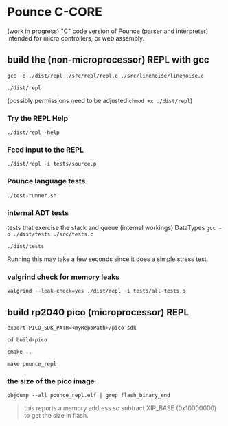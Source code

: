 # Pounce C-CORE
(work in progress) "C" code version of Pounce (parser and interpreter) intended for micro controllers, or web assembly.

## build the (non-microprocessor) REPL with gcc
`gcc -o ./dist/repl ./src/repl/repl.c ./src/linenoise/linenoise.c`

`./dist/repl`

(possibly permissions need to be adjusted `chmod +x ./dist/repl`)

### Try the REPL Help
`./dist/repl -help`

### Feed input to the REPL
`./dist/repl -i tests/source.p`

### Pounce language tests
`./test-runner.sh`

### internal ADT tests
tests that exercise the stack and queue (internal workings) DataTypes
`gcc -o ./dist/tests ./src/tests.c`

`./dist/tests`

Running this may take a few seconds since it does a simple stress test.

### valgrind check for memory leaks
`valgrind --leak-check=yes ./dist/repl -i tests/all-tests.p`


## build rp2040 pico (microprocessor) REPL 
`export PICO_SDK_PATH=<myRepoPath>/pico-sdk`

`cd build-pico`

`cmake ..`

`make pounce_repl`

### the size of the pico image
`objdump --all pounce_repl.elf | grep flash_binary_end`
> this reports a memory address so subtract XIP_BASE (0x10000000) to get the size in flash.
